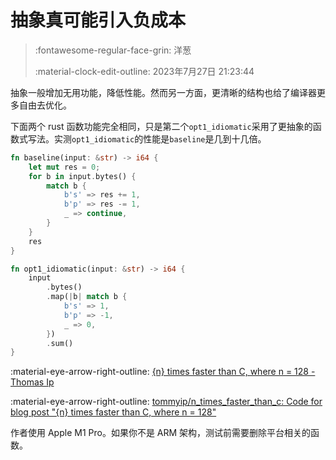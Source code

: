 # 抽象真可能引入负成本

> :fontawesome-regular-face-grin: 洋葱
>
> :material-clock-edit-outline: 2023年7月27日 21:23:44

抽象一般增加无用功能，降低性能。然而另一方面，更清晰的结构也给了编译器更多自由去优化。

下面两个 rust 函数功能完全相同，只是第二个`opt1_idiomatic`采用了更抽象的函数式写法。实测`opt1_idiomatic`的性能是`baseline`是几到十几倍。

```rust
fn baseline(input: &str) -> i64 {
    let mut res = 0;
    for b in input.bytes() {
        match b {
            b's' => res += 1,
            b'p' => res -= 1,
            _ => continue,
        }
    }
    res
}
```

```rust
fn opt1_idiomatic(input: &str) -> i64 {
    input
        .bytes()
        .map(|b| match b {
            b's' => 1,
            b'p' => -1,
            _ => 0,
        })
        .sum()
}
```

:material-eye-arrow-right-outline: [{n} times faster than C, where n = 128 - Thomas Ip](https://ipthomas.com/blog/2023/07/n-times-faster-than-c-where-n-128/)

:material-eye-arrow-right-outline: [tommyip/n\_times\_faster\_than\_c: Code for blog post "{n} times faster than C, where n = 128"](https://github.com/tommyip/n_times_faster_than_c)

作者使用 Apple M1 Pro。如果你不是 ARM 架构，测试前需要删除平台相关的函数。
